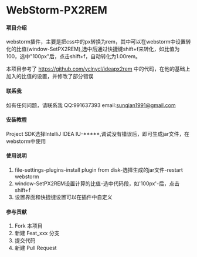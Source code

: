 # WebStorm-PX2REM

#### 项目介绍

webstorm插件，主要是把css中的px转换为rem，其中可以在webstorm中设置转化的比值(window-SetPX2REM),选中后通过快捷键shift+f来转化，如比值为100，选中"100px"后，点击shift+f，自动转化为1.00rem。

本项目参考了 https://github.com/yclnycl/ideapx2rem 中的代码，在他的基础上加入的比值的设置，并修改了部分错误

#### 联系我

如有任何问题，请联系我
QQ:991637393
email:sunqian1991@gmail.com

#### 安装教程

Project SDK选择IntelliJ IDEA IU-*****,调试没有错误后，即可生成jar文件，在webstorm中使用

#### 使用说明

1. file-settings-plugins-install plugin from disk-选择生成的jar文件-restart webstorm
2. window-SetPX2REM设置计算的比值-选中代码段，如'100px'-后，点击shift+f
3. 设置界面和快捷键设置可以在插件中自定义

#### 参与贡献

1. Fork 本项目
2. 新建 Feat_xxx 分支
3. 提交代码
4. 新建 Pull Request
